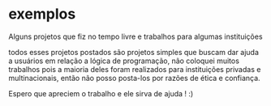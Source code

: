 # exemplos
Alguns projetos que fiz no tempo livre e trabalhos para algumas instituições 

todos esses projetos postados são projetos simples que buscam dar ajuda a usuários em relação a lógica de programação,
não coloquei muitos trabalhos pois a maioria deles foram realizados para instituições privadas e multinacionais, então
não posso posta-los por razões de ética e confiança.

Espero que apreciem o trabalho e ele sirva de ajuda ! :) 
